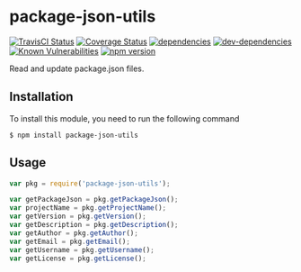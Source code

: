 # package-json-utils

[![TravisCI Status][travis-image]][travis-url]
[![Coverage Status][coveralls-image]][coveralls-url]
[![dependencies][dependencies-image]][dependencies-url]
[![dev-dependencies][dev-dependencies-image]][dev-dependencies-url]
[![Known Vulnerabilities][vulnerabilities-image]][vulnerabilities-url]
[![npm version][npm-image]][npm-url]

Read and update package.json files.

## Installation
To install this module, you need to run the following command

```
$ npm install package-json-utils
```

## Usage

```Javascript
var pkg = require('package-json-utils');

var getPackageJson = pkg.getPackageJson();
var projectName = pkg.getProjectName();
var getVersion = pkg.getVersion();
var getDescription = pkg.getDescription();
var getAuthor = pkg.getAuthor();
var getEmail = pkg.getEmail();
var getUsername = pkg.getUsername();
var getLicense = pkg.getLicense();
```

[travis-image]: https://travis-ci.org/yadickson/package-json-utils.svg
[travis-url]: https://travis-ci.org/yadickson/package-json-utils

[coveralls-image]: https://coveralls.io/repos/github/yadickson/package-json-utils/badge.svg
[coveralls-url]: https://coveralls.io/github/yadickson/package-json-utils

[dependencies-image]: https://david-dm.org/yadickson/package-json-utils/status.svg
[dependencies-url]: https://david-dm.org/yadickson/package-json-utils?view=list

[dev-dependencies-image]: https://david-dm.org/yadickson/package-json-utils/dev-status.svg
[dev-dependencies-url]: https://david-dm.org/yadickson/package-json-utils?type=dev&view=list

[vulnerabilities-image]: https://snyk.io/package/npm/package-json-utils/badge.svg
[vulnerabilities-url]: https://snyk.io/package/npm/package-json-utils

[npm-image]: https://badge.fury.io/js/package-json-utils.svg
[npm-url]: https://badge.fury.io/js/package-json-utils
